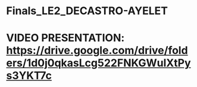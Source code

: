 # Finals_LE2_DECASTRO-AYELET

# VIDEO PRESENTATION: https://drive.google.com/drive/folders/1d0j0qkasLcg522FNKGWulXtPys3YKT7c
